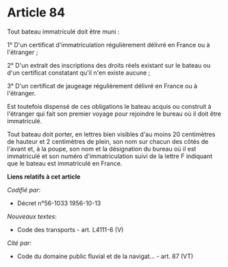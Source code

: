 # Article 84

Tout bateau immatriculé doit être muni :

1° D'un certificat d'immatriculation régulièrement délivré en France ou à l'étranger ;

2° D'un extrait des inscriptions des droits réels existant sur le bateau ou d'un certificat constatant qu'il n'en existe
aucune ;

3° D'un certificat de jaugeage régulièrement délivré en France ou à l'étranger.

Est toutefois dispensé de ces obligations le bateau acquis ou construit à l'étranger qui fait son premier voyage pour
rejoindre le bureau où il doit être immatriculé.

Tout bateau doit porter, en lettres bien visibles d'au moins 20 centimètres de hauteur et 2 centimètres de plein, son nom sur
chacun des côtés de l'avant et, à la poupe, son nom et la désignation du bureau où il est immatriculé et son numéro
d'immatriculation suivi de la lettre F indiquant que le bateau est immatriculé en France.

**Liens relatifs à cet article**

_Codifié par_:

  - Décret n°56-1033 1956-10-13

_Nouveaux textes_:

  - Code des transports - art. L4111-6 (V)

_Cité par_:

  - Code du domaine public fluvial et de la navigat... - art. 87 (VT)
